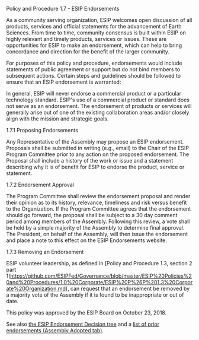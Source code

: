 Policy and Procedure 1.7 - ESIP Endorsements

As a community serving organization, ESIP welcomes open discussion of
all products, services and official statements for the advancement of
Earth Sciences. From time to time, community consensus is built within
ESIP on highly relevant and timely products, services or issues. These
are opportunities for ESIP to make an endorsement, which can help to
bring concordance and direction for the benefit of the larger community.

For purposes of this policy and procedure, endorsements would include
statements of public agreement or support but do not bind members to
subsequent actions. Certain steps and guidelines should be followed to
ensure that an ESIP endorsement is warranted:

In general, ESIP will never endorse a commercial product or a particular
technology standard. ESIP's use of a commercial product or standard does
not serve as an endorsement. The endorsement of products or services
will generally arise out of one of the existing collaboration areas
and/or closely align with the mission and strategic goals.

1.7.1 Proposing Endorsements

Any Representative of the Assembly may propose an ESIP endorsement.
Proposals shall be submitted in writing (e.g., email) to the Chair of
the ESIP Program Committee prior to any action on the proposed
endorsement. The Proposal shall include a history of the work or issue
and a statement describing why it is of benefit for ESIP to endorse the
product, service or statement.

1.7.2 Endorsement Approval

The Program Committee shall review the endorsement proposal and render
their opinion as to its history, relevance, timeliness and risk versus
benefit to the Organization. If the Program Committee agrees that the
endorsement should go forward, the proposal shall be subject to a 30 day
comment period among members of the Assembly. Following this review, a
vote shall be held by a simple majority of the Assembly to determine
final approval. The President, on behalf of the Assembly, will then
issue the endorsement and place a note to this effect on the ESIP
Endorsements website.

1.7.3 Removing an Endorsement

ESIP volunteer leadership, as defined in [Policy and Procedure 1.3,
section 2 part
1(https://github.com/ESIPFed/Governance/blob/master/ESIP%20Policies%20and%20Procedures/1.0%20Corporate/ESIP%20P%26P%201.3%20Corporate%20Organization.md),
can request that an endorsement be removed by a majority vote of the
Assembly if it is found to be inappropriate or out of date.

This policy was approved by the ESIP Board on October 23, 2018.

See also [the ESIP Endorsement Decision
tree](https://docs.google.com/drawings/d/1pQBOH-WTo8SAfpvsXOIWP3oSlbPQCX8Xw9Up39ykJZg/edit)
and a [list of prior endorsements (Assembly Adopted
tab)](https://www.esipfed.org/esip-outputs-list).
